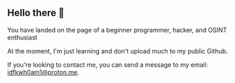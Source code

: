 ## Hello there 👋

You have landed on the page of a beginner programmer, hacker, and OSINT enthusiast

At the moment, I'm just learning and don't upload much to my public Github.

If you're looking to contact me, you can send a message to my email: idfkwh0am1@proton.me.

<!--
**hashdealer/hashdealer** is a ✨ _special_ ✨ repository because its `README.md` (this file) appears on your GitHub profile.

Here are some ideas to get you started:

- 🔭 I’m currently working on ...
- 🌱 I’m currently learning ...
- 👯 I’m looking to collaborate on ...
- 🤔 I’m looking for help with ...
- 💬 Ask me about ...
- 📫 How to reach me: ...
- 😄 Pronouns: ...
- ⚡ Fun fact: ...
-->
